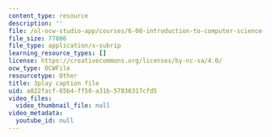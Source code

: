 ```yaml
---
content_type: resource
description: ''
file: /ol-ocw-studio-app/courses/6-00-introduction-to-computer-science-and-programming-fall-2008/a822facf85b4ff58a31b57836317cfd5_Q8SoG1OIveU.srt
file_size: 77806
file_type: application/x-subrip
learning_resource_types: []
license: https://creativecommons.org/licenses/by-nc-sa/4.0/
ocw_type: OCWFile
resourcetype: Other
title: 3play caption file
uid: a822facf-85b4-ff58-a31b-57836317cfd5
video_files:
  video_thumbnail_file: null
video_metadata:
  youtube_id: null
---
```

